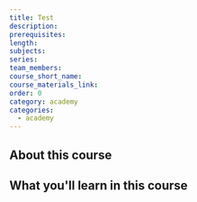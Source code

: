 ```yaml
---
title: Test
description:
prerequisites:
length:
subjects:
series:
team_members:
course_short_name:
course_materials_link:
order: 0
category: academy
categories:
  - academy
---
```

## About this course

## What you'll learn in this course